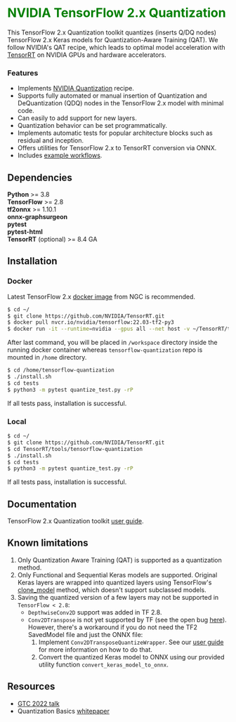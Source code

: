 # <span style="color:green"> **NVIDIA TensorFlow 2.x Quantization** </span>

This TensorFlow 2.x Quantization toolkit quantizes (inserts Q/DQ nodes) TensorFlow 2.x Keras models for Quantization-Aware Training (QAT).
We follow NVIDIA's QAT recipe, which leads to optimal model acceleration with [TensorRT](https://docs.nvidia.com/deeplearning/tensorrt/developer-guide/index.html) on NVIDIA GPUs and hardware accelerators.

### Features

- Implements [NVIDIA Quantization](https://arxiv.org/pdf/2004.09602.pdf) recipe.
- Supports fully automated or manual insertion of Quantization and DeQuantization (QDQ) nodes in the TensorFlow 2.x model with minimal code.
- Can easily to add support for new layers.
- Quantization behavior can be set programmatically.
- Implements automatic tests for popular architecture blocks such as residual and inception.
- Offers utilities for TensorFlow 2.x to TensorRT conversion via ONNX.
- Includes [example workflows](examples).

## Dependencies

**Python** >= 3.8  
**TensorFlow** >= 2.8  
**tf2onnx** >= 1.10.1  
**onnx-graphsurgeon**  
**pytest**  
**pytest-html**  
**TensorRT** (optional) >= 8.4 GA

## Installation

### Docker

Latest TensorFlow 2.x [docker image](https://catalog.ngc.nvidia.com/orgs/nvidia/containers/tensorflow/tags) from NGC is recommended.

```bash
$ cd ~/
$ git clone https://github.com/NVIDIA/TensorRT.git
$ docker pull nvcr.io/nvidia/tensorflow:22.03-tf2-py3
$ docker run -it --runtime=nvidia --gpus all --net host -v ~/TensorRT/tools/tensorflow-quantization:/home/tensorflow-quantization nvcr.io/nvidia/tensorflow:22.03-tf2-py3 /bin/bash
```
After last command, you will be placed in `/workspace` directory inside the running docker container whereas `tensorflow-quantization` repo is mounted in `/home` directory.

```bash
$ cd /home/tensorflow-quantization
$ ./install.sh
$ cd tests
$ python3 -m pytest quantize_test.py -rP
```
If all tests pass, installation is successful.

### Local

```bash
$ cd ~/
$ git clone https://github.com/NVIDIA/TensorRT.git
$ cd TensorRT/tools/tensorflow-quantization
$ ./install.sh
$ cd tests
$ python3 -m pytest quantize_test.py -rP
```

If all tests pass, installation is successful.

## Documentation

TensorFlow 2.x Quantization toolkit [user guide](https://docs.nvidia.com/deeplearning/tensorrt/tensorflow-quantization-toolkit/docs/index.html).

## Known limitations

1. Only Quantization Aware Training (QAT) is supported as a quantization method.
2. Only Functional and Sequential Keras models are supported. Original Keras layers are wrapped into quantized layers using TensorFlow's [clone_model](https://www.tensorflow.org/api_docs/python/tf/keras/models/clone_model) method, which doesn't support subclassed models.
3. Saving the quantized version of a few layers may not be supported in `TensorFlow < 2.8`:
   - `DepthwiseConv2D` support was added in TF 2.8.
   - `Conv2DTranspose` is not yet supported by TF (see the open bug [here](https://github.com/tensorflow/model-optimization/issues/964)).
       However, there's a workaround if you do not need the TF2 SavedModel file and just the ONNX file:
       1. Implement `Conv2DTransposeQuantizeWrapper`. See our [user guide](https://docs.nvidia.com/deeplearning/tensorrt/tensorflow-quantization-toolkit/docs/docs/add_new_layer_support.html#example) for more information on how to do that.
       2. Convert the quantized Keras model to ONNX using our provided utility function `convert_keras_model_to_onnx`.

## Resources

- [GTC 2022 talk](https://www.nvidia.com/gtc/session-catalog/?search=dheeraj%20&search=dheeraj+#/session/1636418253677001loTP)
- Quantization Basics [whitepaper](https://arxiv.org/abs/2004.09602)
